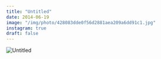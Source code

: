```yaml
---
title: "Untitled"
date: 2014-06-19
image: "/img/photo/428083dde0f56d2881aea209a6dd91c1.jpg"
instagram: true
draft: false
---
```


![Untitled](/img/photo/428083dde0f56d2881aea209a6dd91c1.jpg)
